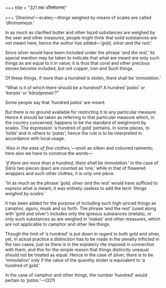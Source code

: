 +++
title = "321 तथा धरिममेयानाम्"

+++
‘*Dharima*’—scales;—things weighed by means of scales are called
‘*dhrimameya*.’

In as much as clarified butter and other liquid substances are weighed
by the seer and other measures, people might think that solid substances
are not meant here; hence the author has added—‘*gold, silver and the
rest*.’

Since *silver* would have been included under the phrase ‘*and the
rest*,’ its special mention may be taken to indicate that what are meant
are only such things as are equal to it in value; it is thus that coral
and other precious stones become included, but not copper, iron and Such
things.

Of these things, if more than a hundred is stolen, there shall be
‘*immolation*.’

“What is it of which there should be a *hundred*? A hundred ‘*palas*’ or
‘*karṣas*’ or ‘*kārṣāpaṇas*’?”

Some people say that ‘hundred *palas*’ are meant.

But there is no ground available for restricting it to any particular
measure. Hence it should be taken as referring to that particular
measure which, in the country concerned, happens to be the standard of
weighment by scales. The expression ‘a hundred of gold’ pertains, in
some places, to ‘*tolās*’ and in others to ‘*palas*’; hence the rule is
to be interpreted in accordance with local usage.

‘*Also in the ease of fine clothes*,’—snoh as silken and coloured
raiments; here also we have to construe the words—

‘*if there are more than a hundred, there shall be immolation*.’ In the
case of *Sārīs* two pieces (pair) are counted as ‘one,’ while in that of
flowered wrappers and such other clothes, it is only one piece.

“In as much as the phrase ‘*gold, silver and the rest*’ would have
sufficed to express what is meant, it was entirety useless to add the
term ‘*things weighed by scales*.’

It has been added for the purpose of including such high-priced things
as camphor, *aguru*, musk and so forth. The phrase ‘and the rest’ (used
along with ‘gold and silver’) includes only the igneous substances
(metals), or only such substances as are weighed in ‘*niṣkas*’ and other
measures, which are not applicable to camphor and other like things.

Though the limit of ‘a hundred’ is put down in regard to both gold and
silver, yet, in actual practice a distinction has to be made in the
penalty inflicted in the two cases; just as there is in the expiatory
rite imposed in connection with them; and this for the simple reason
that things distinctly unequal should not be treated as equal. Hence in
the case of silver, there is to be ‘immolation’ only if the value of the
quantity stolen is equivalent to ‘a hundred of gold.’

In the case of camphor and other things, the number ‘hundred’ would
pertain to ‘*palas*.’—(321)


